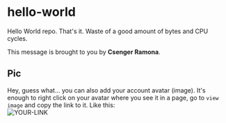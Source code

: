 # hello-world

Hello World repo. That's it. Waste of a good amount of bytes and CPU cycles.

This message is brought to you by **Csenger Ramona**.

## Pic

Hey, guess what... you can also add your account avatar (image). It's enough to right click on your avatar where you see it in a page, go to `view image` and copy the link to it.
Like this:  
![YOUR-LINK](https://avatars.githubusercontent.com/u/56175572?s=400&u=1b8de22e3dfefde8225db4101799b945e6ac42e6&v=4)

